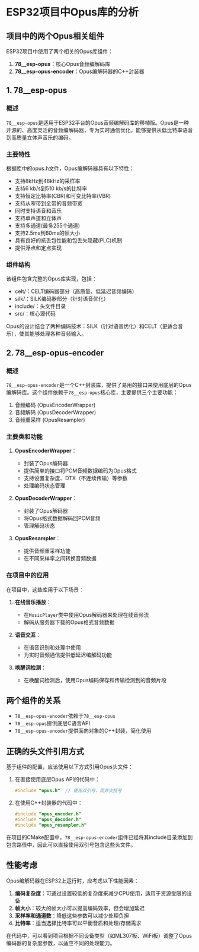 # ESP32项目中Opus库的分析

## 项目中的两个Opus相关组件

ESP32项目中使用了两个相关的Opus库组件：

1. **78__esp-opus**：核心Opus音频编解码库
2. **78__esp-opus-encoder**：Opus编解码器的C++封装器

## 1. 78__esp-opus

### 概述

`78__esp-opus`是适用于ESP32平台的Opus音频编解码库的移植版。Opus是一种开源的、高度灵活的音频编解码器，专为实时通信优化，能够提供从低比特率语音到高质量立体声音乐的编码。

### 主要特性

根据库中的opus.h文件，Opus编解码器具有以下特性：

- 支持8kHz到48kHz的采样率
- 支持6 kb/s到510 kb/s的比特率
- 支持恒定比特率(CBR)和可变比特率(VBR)
- 支持从窄带到全带的音频带宽
- 同时支持语音和音乐
- 支持单声道和立体声
- 支持多通道(最多255个通道)
- 支持2.5ms到60ms的帧大小
- 具有良好的抗丢包性能和包丢失隐藏(PLC)机制
- 提供浮点和定点实现

### 组件结构

该组件包含完整的Opus库实现，包括：

- celt/：CELT编码器部分（高质量、低延迟音频编码）
- silk/：SILK编码器部分（针对语音优化）
- include/：头文件目录
- src/：核心源代码

Opus的设计结合了两种编码技术：SILK（针对语音优化）和CELT（更适合音乐），使其能够处理各种音频输入。

## 2. 78__esp-opus-encoder

### 概述

`78__esp-opus-encoder`是一个C++封装库，提供了易用的接口来使用底层的Opus编解码库。这个组件依赖于`78__esp-opus`核心库，主要提供三个主要功能：

1. 音频编码 (OpusEncoderWrapper)
2. 音频解码 (OpusDecoderWrapper)
3. 音频重采样 (OpusResampler)

### 主要类和功能

1. **OpusEncoderWrapper**：
   - 封装了Opus编码器
   - 提供简单的接口将PCM音频数据编码为Opus格式
   - 支持设置复杂度、DTX（不连续传输）等参数
   - 处理编码状态管理

2. **OpusDecoderWrapper**：
   - 封装了Opus解码器
   - 将Opus格式数据解码回PCM音频
   - 管理解码状态

3. **OpusResampler**：
   - 提供音频重采样功能
   - 在不同采样率之间转换音频数据

### 在项目中的应用

在项目中，这些库用于以下场景：

1. **在线音乐播放**：
   - 在`MusicPlayer`类中使用Opus解码器来处理在线音频流
   - 解码从服务器下载的Opus格式音频数据

2. **语音交互**：
   - 在语音识别和处理中使用
   - 为实时音频通信提供低延迟编解码功能

3. **唤醒词检测**：
   - 在唤醒词检测后，使用Opus编码保存和传输检测到的音频片段

## 两个组件的关系

- `78__esp-opus-encoder`依赖于`78__esp-opus`
- `78__esp-opus`提供底层C语言API
- `78__esp-opus-encoder`提供面向对象的C++封装，简化使用

## 正确的头文件引用方式

基于组件的配置，应该使用以下方式引用Opus头文件：

1. 在直接使用底层Opus API的代码中：
   ```cpp
   #include "opus.h"  // 使用双引号，而非尖括号
   ```

2. 在使用C++封装器的代码中：
   ```cpp
   #include "opus_encoder.h"
   #include "opus_decoder.h"
   #include "opus_resampler.h"
   ```

在项目的CMake配置中，`78__esp-opus-encoder`组件已经将其include目录添加到包含路径中，因此可以直接使用双引号包含这些头文件。

## 性能考虑

Opus编解码器在ESP32上运行时，应考虑以下性能因素：

1. **编码复杂度**：可通过设置较低的复杂度来减少CPU使用，适用于资源受限的设备
2. **帧大小**：较大的帧大小可以提高编码效率，但会增加延迟
3. **采样率和通道数**：降低这些参数可以减少处理负担
4. **比特率**：适当选择比特率可以平衡音质和处理/存储需求

在代码中，可以看到项目根据不同设备类型（如ML307板、WiFi板）调整了Opus编码器的复杂度参数，以适应不同的处理能力。 